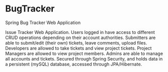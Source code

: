 # BugTracker
Spring Bug Tracker Web Application

Issue Tracker Web Application.
Users logged in have access to different CRUD operations depending on their account authorities.
Submitters are able to submit/edit (their own) tickets, leave comments, upload files.
Developers are allowed to take tickets and view project tickets.
Project Managers are allowed to view project members.
Admins are able to manage all accounts and tickets.
Secured through Spring Security, and holds data in a persistent (mySQL) database, accessed through JPA/Hibernate.
